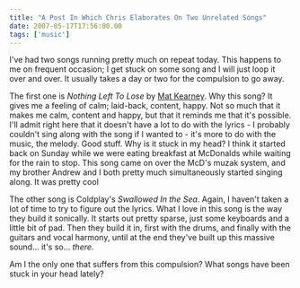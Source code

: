 ```yaml
---
title: "A Post In Which Chris Elaborates On Two Unrelated Songs"
date: 2007-05-17T17:56:00.00
tags: ['music']
---
```


I've had two songs running pretty much on repeat today. This happens to me on frequent occasion; I get stuck on some song and I will just loop it over and over. It usually takes a day or two for the compulsion to go away.

The first one is _Nothing Left To Lose_ by [Mat Kearney](http://matkearney.com/). Why this song? It gives me a feeling of calm; laid-back, content, happy. Not so much that it makes me calm, content and happy, but that it reminds me that it's possible. I'll admit right here that it doesn't have a lot to do with the lyrics - I probably couldn't sing along with the song if I wanted to - it's more to do with the music, the melody. Good stuff. Why is it stuck in my head? I think it started back on Sunday while we were eating breakfast at McDonalds while waiting for the rain to stop. This song came on over the McD's muzak system, and my brother Andrew and I both pretty much simultaneously started singing along. It was pretty cool

The other song is Coldplay's _Swallowed In the Sea_. Again, I haven't taken a lot of time to try to figure out the lyrics. What I love in this song is the way they build it sonically. It starts out pretty sparse, just some keyboards and a little bit of pad. Then they build it in, first with the drums, and finally with the guitars and vocal harmony, until at the end they've built up this massive sound... it's so... _there_.

Am I the only one that suffers from this compulsion? What songs have been stuck in your head lately?
